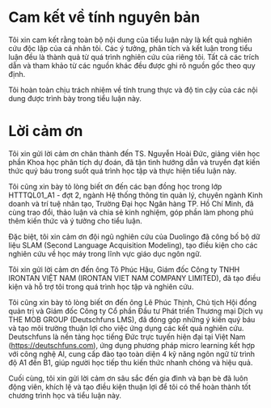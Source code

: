# Cam kết về tính nguyên bản

Tôi xin cam kết rằng toàn bộ nội dung của tiểu luận này là kết quả nghiên cứu độc lập của cá nhân tôi. Các ý tưởng, phân tích và kết luận trong tiểu luận đều là thành quả từ quá trình nghiên cứu của riêng tôi. Tất cả các trích dẫn và tham khảo từ các nguồn khác đều được ghi rõ nguồn gốc theo quy định.

Tôi hoàn toàn chịu trách nhiệm về tính trung thực và độ tin cậy của các nội dung được trình bày trong tiểu luận này.

# Lời cảm ơn

Tôi xin gửi lời cảm ơn chân thành đến TS. Nguyễn Hoài Đức, giảng viên học phần Khoa học phân tích dự đoán, đã tận tình hướng dẫn và truyền đạt kiến thức quý báu trong suốt quá trình học tập và thực hiện tiểu luận này.

Tôi cũng xin bày tỏ lòng biết ơn đến các bạn đồng học trong lớp HTTTQL01_A1 - đợt 2, ngành Hệ thống thông tin quản lý, chuyên ngành Kinh doanh và trí tuệ nhân tạo, Trường Đại học Ngân hàng TP. Hồ Chí Minh, đã cùng trao đổi, thảo luận và chia sẻ kinh nghiệm, góp phần làm phong phú thêm kiến thức và ý tưởng cho tiểu luận.

Đặc biệt, tôi xin cảm ơn đội ngũ nghiên cứu của Duolingo đã công bố bộ dữ liệu SLAM (Second Language Acquisition Modeling), tạo điều kiện cho các nghiên cứu về học máy trong lĩnh vực giáo dục ngôn ngữ.

Tôi xin gửi lời cảm ơn đến ông Tô Phúc Hậu, Giám đốc Công ty TNHH IRONTAN VIỆT NAM (IRONTAN VIET NAM COMPANY LIMITED), đã tạo điều kiện và hỗ trợ tôi trong quá trình học tập và nghiên cứu.

Tôi cũng xin bày tỏ lòng biết ơn đến ông Lê Phúc Thịnh, Chủ tịch Hội đồng quản trị và Giám đốc Công ty Cổ phần Đầu tư Phát triển Thương mại Dịch vụ THE MOB GROUP (Deutschfuns LMS), đã đóng góp những ý kiến quý báu và tạo môi trường thuận lợi cho việc ứng dụng các kết quả nghiên cứu. Deutschfuns là nền tảng học tiếng Đức trực tuyến hiện đại tại Việt Nam (https://deutschfuns.com), ứng dụng phương pháp micro learning kết hợp với công nghệ AI, cung cấp đào tạo toàn diện 4 kỹ năng ngôn ngữ từ trình độ A1 đến B1, giúp người học tiếp thu kiến thức nhanh chóng và hiệu quả.

Cuối cùng, tôi xin gửi lời cảm ơn sâu sắc đến gia đình và bạn bè đã luôn động viên, khích lệ và tạo điều kiện thuận lợi để tôi có thể hoàn thành tốt chương trình học và tiểu luận này.

